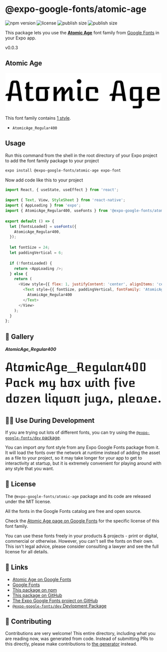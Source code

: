 # @expo-google-fonts/atomic-age

![npm version](https://flat.badgen.net/npm/v/@expo-google-fonts/atomic-age)
![license](https://flat.badgen.net/github/license/expo/google-fonts)
![publish size](https://flat.badgen.net/packagephobia/install/@expo-google-fonts/atomic-age)
![publish size](https://flat.badgen.net/packagephobia/publish/@expo-google-fonts/atomic-age)

This package lets you use the [**Atomic Age**](https://fonts.google.com/specimen/Atomic+Age) font family from [Google Fonts](https://fonts.google.com/) in your Expo app.

v0.0.3

## Atomic Age

![Atomic Age](./font-family.png)

This font family contains [1 style](#-gallery).

- `AtomicAge_Regular400`

## Usage

Run this command from the shell in the root directory of your Expo project to add the font family package to your project
```sh
expo install @expo-google-fonts/atomic-age expo-font
```

Now add code like this to your project
```js
import React, { useState, useEffect } from 'react';

import { Text, View, StyleSheet } from 'react-native';
import { AppLoading } from 'expo';
import { AtomicAge_Regular400, useFonts } from '@expo-google-fonts/atomic-age';

export default () => {
  let [fontsLoaded] = useFonts({
    AtomicAge_Regular400,
  });

  let fontSize = 24;
  let paddingVertical = 6;

  if (!fontsLoaded) {
    return <AppLoading />;
  } else {
    return (
      <View style={{ flex: 1, justifyContent: 'center', alignItems: 'center' }}>
        <Text style={{ fontSize, paddingVertical, fontFamily: 'AtomicAge_Regular400' }}>
          AtomicAge_Regular400
        </Text>
      </View>
    );
  }
};

```

## 🔡 Gallery

##### AtomicAge_Regular400
![AtomicAge_Regular400](./6fc59a494c6184d973d9d5db8ec698d8acb6283fc807bd1a13c30000b83b832c.ttf.png)


## 👩‍💻 Use During Development

If you are trying out lots of different fonts, you can try using the [`@expo-google-fonts/dev` package](https://github.com/expo/google-fonts/tree/master/font-packages/dev#readme).

You can import *any* font style from any Expo Google Fonts package from it. It will load the fonts
over the network at runtime instead of adding the asset as a file to your project, so it may take longer
for your app to get to interactivity at startup, but it is extremely convenient
for playing around with any style that you want.

## 📖 License

The `@expo-google-fonts/atomic-age` package and its code are released under the MIT license.

All the fonts in the Google Fonts catalog are free and open source.

Check the [Atomic Age page on Google Fonts](https://fonts.google.com/specimen/Atomic+Age) for the specific license of this font family.

You can use these fonts freely in your products & projects - print or digital, commercial or otherwise. However, you can't sell the fonts on their own. This isn't legal advice, please consider consulting a lawyer and see the full license for all details.

## 🔗 Links

- [Atomic Age on Google Fonts](https://fonts.google.com/specimen/Atomic+Age)
- [Google Fonts](https://fonts.google.com/)
- [This package on npm](https://www.npmjs.com/package/@expo-google-fonts/atomic-age)
- [This package on GitHub](https://github.com/expo/google-fonts/tree/master/font-packages/atomic-age)
- [The Expo Google Fonts project on GitHub](https://github.com/expo/google-fonts)
- [`@expo-google-fonts/dev` Devlopment Package](https://github.com/expo/google-fonts/tree/master/font-packages/dev)


## 🤝 Contributing

Contributions are very welcome! This entire directory, including what you are reading now, was generated from code. Instead of submitting PRs to this directly, please make contributions to [the generator](https://github.com/expo/google-fonts/tree/master/packages/generator) instead.
